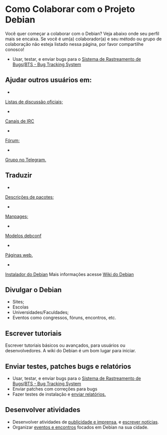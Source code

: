 # Como Colaborar com o Projeto Debian

Você quer começar a colaborar com o Debian? Veja abaixo onde seu perfil
mais se encaixa. Se você é um(a) colaborador(a) e seu método ou grupo de
colaboração não esteja listado nessa página, por favor compartilhe conosco!


* Usar, testar, e enviar bugs para o <a
href="http://bugs.debian.org/" target="_blank">Sistema de Rastreamento de
Bugs(BTS - Bug Tracking System</a>

## Ajudar outros usuários em:

* <a href="http://debianbrasil.org.br/listas" target="_blank">
Listas de discussão oficiais;</a>

* <a href="http://debianbrasil.org.br/irc" target="_blank">
Canais de IRC</a>

* <a href="http://www.forumdebian.com.br" target="_blank">
Fórum;</a>

* <a href="https://t.me/debianbrasil" target="_blank">
Grupo no Telegram.</a>

## Traduzir

* <a href="https://wiki.debian.org/Brasil/Traduzir/DDTP" target="_blank">
Descrições de pacotes;</a>
* <a href="https://wiki.debian.org/Brasil/Traduzir/ManPages" target="_blank">
Manpages;</a>
* <a href="https://wiki.debian.org/Brasil/Traduzir/DebConf">
Modelos debconf</a>
* <a href="https://wiki.debian.org/Brasil/Traduzir/WebWML" target="_blank">
Páginas web.</a>
* <a href="https://wiki.debian.org/Brasil/Traduzir/DI" target="_blank">
Instalador do Debian</a>
Mais informações acesse <a href="https://wiki.debian.org/Brasil/Traduzir">
Wiki do Debian</a>

## Divulgar o Debian

* Sites;
* Escolas
* Universidades/Faculdades;
* Eventos como congressos, fóruns, encontros, etc.

## Escrever tutoriais

Escrever tutoriais básicos ou avançados, para usuários ou
desenvolvedores. A wiki do Debian é um bom lugar para iniciar.

## Enviar testes, patches bugs e relatórios

* Usar, testar, e enviar bugs para o
<a href="http://bugs.debian.org/" target="_blank">Sistema de Rastreamento
de Bugs(BTS - Bug Tracking System</a>
* Enviar patches com correções para bugs
* Fazer testes de instalação e <a href="https://d-i.debian.org/manual/en.i386/ch05s04.html#submit-bug" target="_blank"> enviar relatórios.</a>

## Desenvolver atividades

* Desenvolver atividades de <a href="https://wiki.debian.org/Teams/Publicity">
publicidade e imprensa</a>,
e <a href="https://micronews.debian.org/" target="_blank">escrever notícias</a>.
* Organizar <a href="http://debianbrasil.org.br/eventos" target="_blank">
eventos e encontros</a> focados em Debian na sua cidade.
